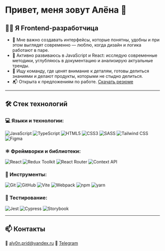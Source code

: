 # Привет, меня зовут Алёна 👋

## 🧑‍💻 Я Frontend-разработчица

- 🎯 Мне важно создавать интерфейсы, которые понятны, удобны и при этом выглядят современно — люблю, когда дизайн и логика работают в паре.
- 🧠 Активно развиваюсь в JavaScript и React: исследую современные методики, углубляюсь в документацию и анализирую актуальные тренды.
- 👥 Ищу команду, где ценят внимание к деталям, готовы делиться знаниями и делают продукты, которыми не стыдно делиться.
- 📬 Открыта к предложениям по работе. [Скачать резюме](https://disk.yandex.ru/i/rLAbo-Pr0BEx-A)

---

## 🛠️ Стек технологий

### 💻 Языки и технологии:
![JavaScript](https://img.shields.io/badge/-JavaScript-F7DF1E?logo=javascript&logoColor=black&style=for-the-badge)
![TypeScript](https://img.shields.io/badge/-TypeScript-3178C6?logo=typescript&logoColor=white&style=for-the-badge)
![HTML5](https://img.shields.io/badge/-HTML5-E34F26?logo=html5&logoColor=white&style=for-the-badge)
![CSS3](https://img.shields.io/badge/-CSS3-1572B6?logo=css3&logoColor=white&style=for-the-badge)
![SASS](https://img.shields.io/badge/-SASS-CC6699?logo=sass&logoColor=white&style=for-the-badge)
![Tailwind CSS](https://img.shields.io/badge/-Tailwind-06B6D4?logo=tailwindcss&logoColor=white&style=for-the-badge)
![Figma](https://img.shields.io/badge/-Figma-F24E1E?logo=figma&logoColor=white&style=for-the-badge)

### ⚛️ Фреймворки и библиотеки:
![React](https://img.shields.io/badge/-React-61DAFB?logo=react&logoColor=black&style=for-the-badge)
![Redux Toolkit](https://img.shields.io/badge/-Redux_Toolkit-764ABC?logo=redux&logoColor=white&style=for-the-badge)
![React Router](https://img.shields.io/badge/-React_Router-CA4245?logo=reactrouter&logoColor=white&style=for-the-badge)
![Context API](https://img.shields.io/badge/-Context_API-61DAFB?logo=react&logoColor=white&style=for-the-badge)

### 🔧 Инструменты:
![Git](https://img.shields.io/badge/-Git-F05032?logo=git&logoColor=white&style=for-the-badge)
![GitHub](https://img.shields.io/badge/-GitHub-181717?logo=github&logoColor=white&style=for-the-badge)
![Vite](https://img.shields.io/badge/-Vite-646CFF?logo=vite&logoColor=white&style=for-the-badge)
![Webpack](https://img.shields.io/badge/-Webpack-8DD6F9?logo=webpack&logoColor=black&style=for-the-badge)
![npm](https://img.shields.io/badge/-npm-CB3837?logo=npm&logoColor=white&style=for-the-badge)
![yarn](https://img.shields.io/badge/-yarn-2C8EBB?logo=yarn&logoColor=white&style=for-the-badge)

### 🧪 Тестирование:
![Jest](https://img.shields.io/badge/-Jest-C21325?logo=jest&logoColor=white&style=for-the-badge)
![Cypress](https://img.shields.io/badge/-Cypress-17202C?logo=cypress&logoColor=white&style=for-the-badge)
![Storybook](https://img.shields.io/badge/-Storybook-FF4785?logo=storybook&logoColor=white&style=for-the-badge)

---

## 📫 Контакты
📧 aly0n.prid@yandex.ru
📱 [Telegram](https://t.me/Aly0na_99)

